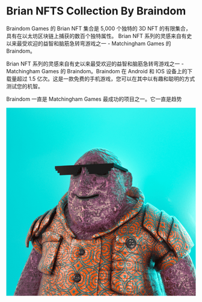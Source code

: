 # Brian NFTS Collection By Braindom

Braindom Games 的 Brian NFT 集合是 5,000 个独特的 3D NFT 的有限集合，具有在以太坊区块链上捕获的数百个独特属性。 Brian NFT 系列的灵感来自有史以来最受欢迎的益智和脑筋急转弯游戏之一 - Matchingham Games 的 Braindom。

Brian NFT 系列的灵感来自有史以来最受欢迎的益智和脑筋急转弯游戏之一 - Matchingham Games 的 Braindom。Braindom 在 Android 和 IOS 设备上的下载量超过 1.5 亿次。这是一款免费的手机游戏，您可以在其中以有趣和聪明的方式测试您的机智。

Braindom 一直是 Matchingham Games 最成功的项目之一。它一直是趋势

![NFT](微信截图_20220902132230.png)


